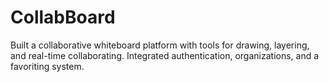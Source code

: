 # CollabBoard
Built a collaborative whiteboard platform with tools for drawing, layering, and real-time collaborating. Integrated  authentication, organizations, and a favoriting system. 
